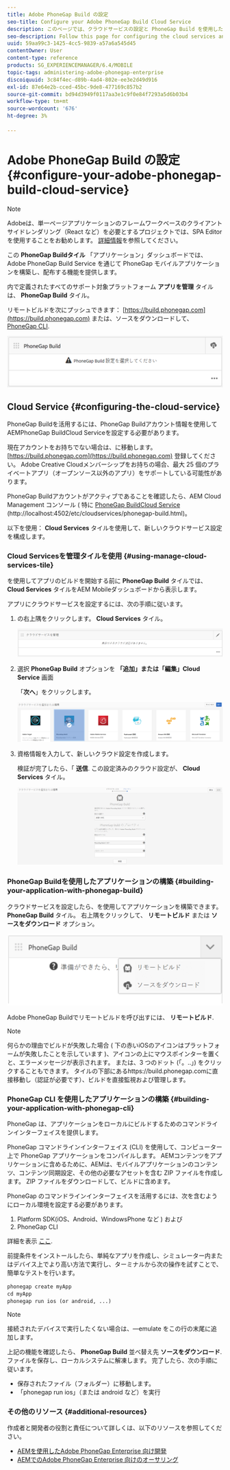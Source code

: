 ```yaml
---
title: Adobe PhoneGap Build の設定
seo-title: Configure your Adobe PhoneGap Build Cloud Service
description: このページでは、クラウドサービスの設定と PhoneGap Build を使用したアプリケーションの構築について説明します。
seo-description: Follow this page for configuring the cloud services and building your application with PhoneGap build.
uuid: 59aa99c3-1425-4cc5-9839-a57a6a545d45
contentOwner: User
content-type: reference
products: SG_EXPERIENCEMANAGER/6.4/MOBILE
topic-tags: administering-adobe-phonegap-enterprise
discoiquuid: 3c84f4ec-d89b-4ad4-802e-ee3e2d49d916
exl-id: 87e64e2b-cced-45bc-9de8-477169c857b2
source-git-commit: bd94d3949f0117aa3e1c9f0e84f7293a5d6b03b4
workflow-type: tm+mt
source-wordcount: '676'
ht-degree: 3%

---
```


# Adobe PhoneGap Build の設定 {#configure-your-adobe-phonegap-build-cloud-service}

>[!NOTE]
>
>Adobeは、単一ページアプリケーションのフレームワークベースのクライアントサイドレンダリング（React など）を必要とするプロジェクトでは、SPA Editor を使用することをお勧めします。 [詳細情報](/help/sites-developing/spa-overview.md)を参照してください。

この **PhoneGap Buildタイル** 「アプリケーション」ダッシュボードでは、Adobe PhoneGap Build Service を通じて PhoneGap モバイルアプリケーションを構築し、配布する機能を提供します。

内で定義されたすべてのサポート対象プラットフォーム **アプリを管理** タイルは、 **PhoneGap Build** タイル。

リモートビルドを次にプッシュできます： [https://build.phonegap.com](https://build.phonegap.com) または、ソースをダウンロードして、 [PhoneGap CLI](https://docs.phonegap.com/references/phonegap-cli/).

![PhoneGap Buildタイル](assets/chlimage_1-60.png)

## Cloud Service {#configuring-the-cloud-service}

PhoneGap Buildを活用するには、PhoneGap Buildアカウント情報を使用してAEMPhoneGap BuildCloud Serviceを設定する必要があります。

現在アカウントをお持ちでない場合は、に移動します。 [https://build.phonegap.com](https://build.phonegap.com) 登録してください。 Adobe Creative Cloudメンバーシップをお持ちの場合、最大 25 個のプライベートアプリ（オープンソース以外のアプリ）をサポートしている可能性があります。

PhoneGap Buildアカウントがアクティブであることを確認したら、AEM Cloud Management コンソール ( 特に [PhoneGap BuildCloud Service](http://localhost:4502/etc/cloudservices/phonegap-build.html) (http://localhost:4502/etc/cloudservices/phonegap-build.html)。

以下を使用： **Cloud Services** タイルを使用して、新しいクラウドサービス設定を構成します。

### Cloud Servicesを管理タイルを使用 {#using-manage-cloud-services-tile}

を使用してアプリのビルドを開始する前に **PhoneGap Build** タイルでは、 **Cloud Services** タイルをAEM Mobileダッシュボードから表示します。

アプリにクラウドサービスを設定するには、次の手順に従います。

1. の右上隅をクリックします。 **Cloud Services** タイル。

   ![chlimage_1-61](assets/chlimage_1-61.png)

1. 選択 **PhoneGap Build** オプションを **「追加」または「編集」Cloud Service** 画面

   「**次へ**」をクリックします。

   ![chlimage_1-62](assets/chlimage_1-62.png)

1. 資格情報を入力して、新しいクラウド設定を作成します。

   検証が完了したら、「 **送信**. この設定済みのクラウド設定が、 **Cloud Services** タイル。

   ![chlimage_1-63](assets/chlimage_1-63.png)

### PhoneGap Buildを使用したアプリケーションの構築 {#building-your-application-with-phonegap-build}

クラウドサービスを設定したら、を使用してアプリケーションを構築できます。 **PhoneGap Build** タイル。 右上隅をクリックして、 **リモートビルド** または **ソースをダウンロード** オプション。

![chlimage_1-64](assets/chlimage_1-64.png)

Adobe PhoneGap Buildでリモートビルドを呼び出すには、 **リモートビルド**.

>[!NOTE]
>
>何らかの理由でビルドが失敗した場合 ( 下の赤いiOSのアイコンはプラットフォームが失敗したことを示しています )、アイコンの上にマウスポインターを置くと、エラーメッセージが表示されます。 または、3 つのドット (「。..」) をクリックすることもできます。 タイルの下部にあるhttps://build.phonegap.comに直接移動し（認証が必要です）、ビルドを直接監視および管理します。

### PhoneGap CLI を使用したアプリケーションの構築 {#building-your-application-with-phonegap-cli}

PhoneGap は、アプリケーションをローカルにビルドするためのコマンドラインインターフェイスを提供します。

PhoneGap コマンドラインインターフェイス (CLI) を使用して、コンピューター上で PhoneGap アプリケーションをコンパイルします。 AEMコンテンツをアプリケーションに含めるために、AEMは、モバイルアプリケーションのコンテンツ、コンテンツ同期設定、その他の必要なアセットを含む ZIP ファイルを作成します。 ZIP ファイルをダウンロードして、ビルドに含めます。

PhoneGap のコマンドラインインターフェイスを活用するには、次を含むようにローカル環境を設定する必要があります。

1. Platform SDK(iOS、Android、WindowsPhone など ) および
1. PhoneGap CLI

詳細を表示 [ここ](https://docs.phonegap.com/references/phonegap-cli/).

前提条件をインストールしたら、単純なアプリを作成し、シミュレーター内またはデバイス上でより高い方法で実行し、ターミナルから次の操作を試すことで、簡単なテストを行います。

```xml
phonegap create myApp
cd myApp
phonegap run ios (or android, ...)
```

>[!NOTE]
>
>接続されたデバイスで実行したくない場合は、—emulate をこの行の末尾に追加します。

上記の機能を確認したら、 **PhoneGap Build** 並べ替え先 **ソースをダウンロード**. ファイルを保存し、ローカルシステムに解凍します。 完了したら、次の手順に従います。

* 保存されたファイル（フォルダー）に移動します。
* 「phonegap run ios」（または android など）を実行

### その他のリソース {#additional-resources}

作成者と開発者の役割と責任について詳しくは、以下のリソースを参照してください。

* [AEMを使用したAdobe PhoneGap Enterprise 向け開発](/help/mobile/developing-in-phonegap.md)
* [AEMでのAdobe PhoneGap Enterprise 向けのオーサリング](/help/mobile/phonegap.md)
